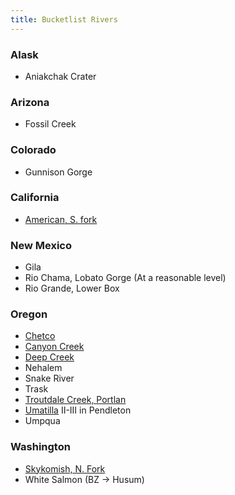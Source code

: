 ```yaml
---
title: Bucketlist Rivers
---
```


### Alask

* Aniakchak Crater

### Arizona

* Fossil Creek

### Colorado

* Gunnison Gorge

### California

* [American, S.  fork](https://www.americanwhitewater.org/content/River/view/river-detail/144)

### New Mexico

* Gila
* Rio Chama, Lobato Gorge (At a reasonable level)
* Rio Grande, Lower Box

### Oregon

* [Chetco](https://www.americanwhitewater.org/content/River/view/river-detail/3758/main)
* [Canyon Creek](https://www.oregonkayaking.net/creeks/canyon_wash/canyon_wash.html)
* [Deep Creek](https://mthoodh2o.blogspot.com/2017/02/nf-deep-creek-deep-creek-urban-kayaking.html)
* Nehalem
* Snake River
* Trask
* [Troutdale Creek, Portlan](https://mthoodh2o.blogspot.com/2014/10/beaver.html)
* [Umatilla](https://www.americanwhitewater.org/content/River/view/river-detail/4690/main) II-III in Pendleton
* Umpqua

### Washington

* [Skykomish, N.  Fork](https://ireneskayakingblog.com/kayak-practice/whitewater-kayaking-around-seattle-the-newcomers-guide-part-1/)
* White Salmon (BZ -> Husum)
